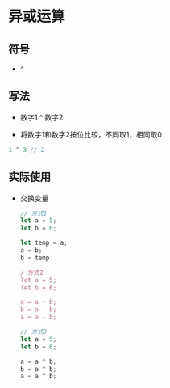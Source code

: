 # 异或运算

## 符号

  - `^`

## 写法

  - 数字1 ^ 数字2

  - 将数字1和数字2按位比较，不同取1，相同取0

```js
1 ^ 3 // 2
```

## 实际使用

  - 交换变量

    ```js
    // 方式1
    let a = 5;
    let b = 6;

    let temp = a;
    a = b;
    b = temp
    ```

    ```js
    / 方式2
    let a = 5;
    let b = 6;

    a = a + b;
    b = a - b;
    a = a - b;
    ```

    ```js
    // 方式3
    let a = 5;
    let b = 6;

    a = a ^ b;
    b = a ^ b;
    a = a ^ b;
    ```
